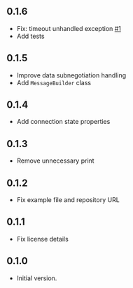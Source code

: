 ## 0.1.6

- Fix: timeout unhandled exception [#1](https://github.com/chenasraf/ctelnet_dart/issues/1)
- Add tests

## 0.1.5

- Improve data subnegotiation handling
- Add `MessageBuilder` class

## 0.1.4

- Add connection state properties

## 0.1.3

- Remove unnecessary print

## 0.1.2

- Fix example file and repository URL

## 0.1.1

- Fix license details

## 0.1.0

- Initial version.
